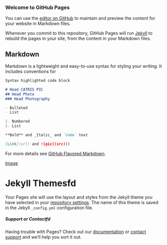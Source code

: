 ### Welcome to GitHub Pages

You can use the [editor on GitHub](https://github.com/catrispics/Catris-Photo/edit/master/README.md) to maintain and preview the content for your website in Markdown files.

Whenever you commit to this repository, GitHub Pages will run [Jekyll](https://jekyllrb.com/) to rebuild the pages in your site, from the content in your Markdown files.

## Markdown

Markdown is a lightweight and easy-to-use syntax for styling your writing. It includes conventions for

```markdown
Syntax highlighted code block

# Head CATRIS PIC
## Head Photo
### Head Photography

- Bulleted
- List

1. Numbered
2. List

**Bold** and _Italic_ and `Code` text

[Link](url) and ![pic](src)()
```

For more details see [GitHub Flavored Markdown](https://guides.github.com/features/mastering-markdown/).

[Image](catrisphotography/PicsArt_08-26-06.50.53.jpg)

# Jekyll Themesfd

Your Pages site will use the layout and styles from the Jekyll theme you have selected in your [repository settings](https://github.com/catrispics/Catris-Photo/settings). The name of this theme is saved in the Jekyll `_config.yml` configuration file.

##### Support or Contactfd

Having trouble with Pages? Check out our [documentation](https://help.github.com/categories/github-pages-basics/) or [contact support](https://github.com/contact) and we’ll help you sort it out.
